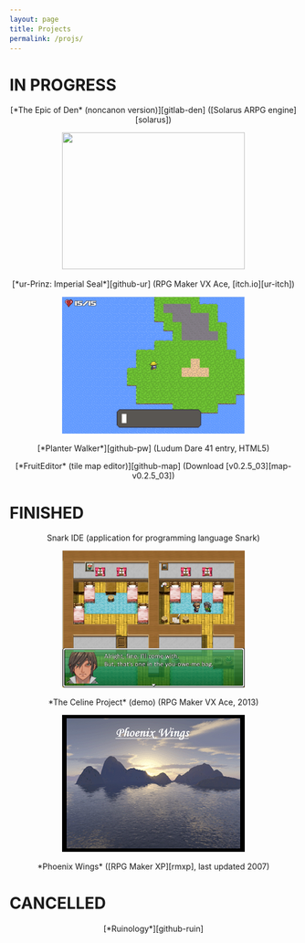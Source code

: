 ```yaml
---
layout: page
title: Projects
permalink: /projs/
---
```


# IN PROGRESS

<p style="text-align: center;" markdown="1">[*The Epic of Den* (noncanon version)][gitlab-den] ([Solarus ARPG engine][solarus])</p>

<p style="text-align: center;" markdown="1" ><img src="https://img.itch.zone/aW1hZ2UvMjA0MDgwLzEzMDg4MDMucG5n/original/%2F2Yssl.png" width="320" height="240" /></p>

<p style="text-align: center;" markdown="1" >[*ur-Prinz: Imperial Seal*][github-ur] (RPG Maker VX Ace, [itch.io][ur-itch])</p>

<p style="text-align: center;"><img src="/assets/pw-field.png" width="320" height="240" /></p>

<p style="text-align: center;" markdown="1" >[*Planter Walker*][github-pw] (Ludum Dare 41 entry, HTML5)</p>

<p style="text-align: center;" markdown="1">[*FruitEditor* (tile map editor)][github-map] (Download [v0.2.5_03][map-v0.2.5_03])</p>

# FINISHED

<p style="text-align: center;" markdown="1">Snark IDE (application for programming language Snark)</p>

<p style="text-align: center;" markdown="1"><img src="/assets/you-owe-me-one-bag.png" width="320" height="240" /></p>

<p style="text-align: center;" markdown="1">*The Celine Project* (demo) (RPG Maker VX Ace, 2013)</p>

<p style="text-align: center;" markdown="1"><img src="/assets/phoenix-wings.png" /></p>

<p style="text-align: center;" markdown="1">*Phoenix Wings* ([RPG Maker XP][rmxp], last updated 2007)</p>

# CANCELLED

<p style="text-align: center;" markdown="1">[*Ruinology*][github-ruin]</p>

[github-map]:   https://github.com/boaromayo/FruitEditor_v1_1
[map-v0.2.5_03]:https://github.com/boaromayo/FruitEditor_v1_1/releases/tag/v0.2.5_03
[github-ruin]:  https://github.com/boaromayo/Ruinology
[gitlab-den]:   https://gitlab.com/boaromayo/EoD-noncanon
[github-ur]:   https://github.com/boaromayo/ur-prinz
[github-pw]:   https://github.com/boaromayo/ld41
[ur-itch]:	   https://boaromayo.itch.io/ur-prinz
[pw-itch]:	   https://boaromayo.itch.io/planter-walker
[phaser]:      https://phaser.io/
[solarus]:		http://www.solarus-games.org
[rmvxa]:        https://en.wikipedia.org/wiki/RPG_Maker_VX_Ace
[rmxp]:         https://en.wikipedia.org/wiki/RPG_Maker_XP
[resume-pdf]:   /assets/nyp-resume-rev.pdf